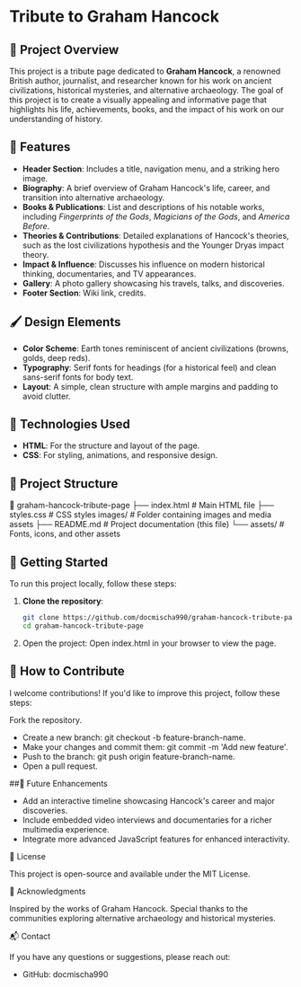# Tribute to Graham Hancock

## 📖 Project Overview
This project is a tribute page dedicated to **Graham Hancock**, a renowned British author, journalist, and researcher known for his work on ancient civilizations, historical mysteries, and alternative archaeology. The goal of this project is to create a visually appealing and informative page that highlights his life, achievements, books, and the impact of his work on our understanding of history.

## 🌟 Features
- **Header Section**: Includes a title, navigation menu, and a striking hero image.
- **Biography**: A brief overview of Graham Hancock's life, career, and transition into alternative archaeology.
- **Books & Publications**: List and descriptions of his notable works, including *Fingerprints of the Gods*, *Magicians of the Gods*, and *America Before*.
- **Theories & Contributions**: Detailed explanations of Hancock's theories, such as the lost civilizations hypothesis and the Younger Dryas impact theory.
- **Impact & Influence**: Discusses his influence on modern historical thinking, documentaries, and TV appearances.
- **Gallery**: A photo gallery showcasing his travels, talks, and discoveries.
- **Footer Section**: Wiki link, credits.

## 🖌️ Design Elements
- **Color Scheme**: Earth tones reminiscent of ancient civilizations (browns, golds, deep reds).
- **Typography**: Serif fonts for headings (for a historical feel) and clean sans-serif fonts for body text.
- **Layout**: A simple, clean structure with ample margins and padding to avoid clutter.

## 🎨 Technologies Used
- **HTML**: For the structure and layout of the page.
- **CSS**: For styling, animations, and responsive design.

## 📂 Project Structure
📁 graham-hancock-tribute-page ├── index.html # Main HTML file ├── styles.css # CSS styles  images/ # Folder containing images and media assets ├── README.md # Project documentation (this file) └── assets/ # Fonts, icons, and other assets



## 🚀 Getting Started
To run this project locally, follow these steps:

1. **Clone the repository**:
   ```bash
   git clone https://github.com/docmischa990/graham-hancock-tribute-page.git
   cd graham-hancock-tribute-page

2. Open the project:
   Open index.html in your browser to view the page.



## 🔧 How to Contribute

I welcome contributions! If you'd like to improve this project, follow these steps:

Fork the repository.
- Create a new branch: git checkout -b feature-branch-name.
- Make your changes and commit them: git commit -m 'Add new feature'.
- Push to the branch: git push origin feature-branch-name.
- Open a pull request.



##🎥 Future Enhancements

- Add an interactive timeline showcasing Hancock's career and major discoveries.
- Include embedded video interviews and documentaries for a richer multimedia experience.
- Integrate more advanced JavaScript features for enhanced interactivity.


📄 License

This project is open-source and available under the MIT License.


🙏 Acknowledgments

Inspired by the works of Graham Hancock.
Special thanks to the communities exploring alternative archaeology and historical mysteries.


📬 Contact

If you have any questions or suggestions, please reach out:
- GitHub: docmischa990

